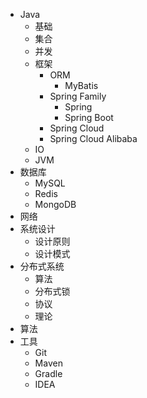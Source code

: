 - Java
    - 基础
    - 集合
    - 并发
    - 框架
        - ORM
            - MyBatis
        - Spring Family
            - Spring
            - Spring Boot
        - Spring Cloud
        - Spring Cloud Alibaba
    - IO
    - JVM
- 数据库
    - MySQL
    - Redis
    - MongoDB
- 网络
- 系统设计
    - 设计原则
    - 设计模式
- 分布式系统
    - 算法
    - 分布式锁
    - 协议
    - 理论
- 算法
- 工具
    - Git
    - Maven
    - Gradle
    - IDEA

